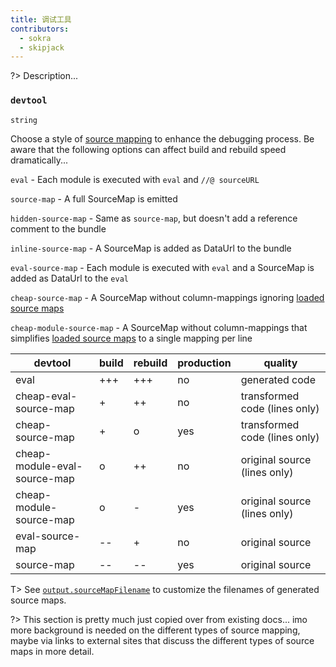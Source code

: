 ```yaml
---
title: 调试工具
contributors:
  - sokra
  - skipjack
---
```


?> Description...

### `devtool`

`string`

Choose a style of [source mapping](http://blog.teamtreehouse.com/introduction-source-maps) to enhance the debugging process. Be aware that the following options can affect build and rebuild speed dramatically...

`eval` - Each module is executed with `eval` and `//@ sourceURL`

`source-map` - A full SourceMap is emitted

`hidden-source-map` - Same as `source-map`, but doesn't add a reference comment to the bundle

`inline-source-map` - A SourceMap is added as DataUrl to the bundle

`eval-source-map` - Each module is executed with `eval` and a SourceMap is added as DataUrl to the `eval`

`cheap-source-map` - A SourceMap without column-mappings ignoring [loaded source maps]()

`cheap-module-source-map` - A SourceMap without column-mappings that simplifies [loaded source maps]() to a single mapping per line

 devtool                      | build | rebuild | production | quality                       
------------------------------|-------|---------|------------|--------------------------
 eval                         | +++   | +++     | no         | generated code                
 cheap-eval-source-map        | +     | ++      | no         | transformed code (lines only) 
 cheap-source-map             | +     | o       | yes        | transformed code (lines only) 
 cheap-module-eval-source-map | o     | ++      | no         | original source (lines only)  
 cheap-module-source-map      | o     | -       | yes        | original source (lines only)  
 eval-source-map              | --    | +       | no         | original source               
 source-map                   | --    | --      | yes        | original source               


T> See [`output.sourceMapFilename`](#output-sourcemapfilename) to customize the filenames of generated source maps.

?> This section is pretty much just copied over from existing docs... imo more background is needed on the different types of source mapping, maybe via links to external sites that discuss the different types of source maps in more detail.
